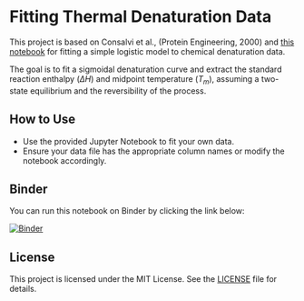 # Fitting Thermal Denaturation Data

This project is based on Consalvi et al., (Protein Engineering, 2000) and [this notebook](https://github.com/eloyvallinaes/protein-physics-2022/blob/67d116063917e8a6a1fa7965dc36d79ffe8608e0/logisticModel.ipynb) for fitting a simple logistic model to chemical denaturation data.

The goal is to fit a sigmoidal denaturation curve and extract the standard reaction enthalpy ($\Delta H$) and midpoint temperature ($T_{m}$), assuming a two-state equilibrium and the reversibility of the process.

## How to Use

- Use the provided Jupyter Notebook to fit your own data.
- Ensure your data file has the appropriate column names or modify the notebook accordingly.

## Binder

You can run this notebook on Binder by clicking the link below:

[![Binder](https://mybinder.org/badge_logo.svg)](https://mybinder.org/v2/gh/yourusername/thermal-denaturation/HEAD)

## License

This project is licensed under the MIT License. See the [LICENSE](LICENSE) file for details.
